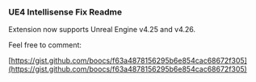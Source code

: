 ### UE4 Intellisense Fix Readme

Extension now supports Unreal Engine v4.25 and v4.26.

Feel free to comment:

[https://gist.github.com/boocs/f63a4878156295b6e854cac68672f305](https://gist.github.com/boocs/f63a4878156295b6e854cac68672f305)
